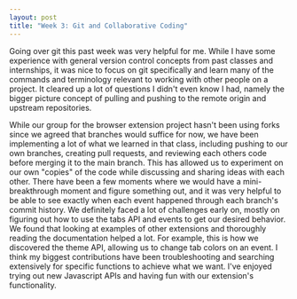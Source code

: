 ```yaml
---
layout: post
title: "Week 3: Git and Collaborative Coding"
---
```


Going over git this past week was very helpful for me. While I have some experience with general version control concepts from past classes and internships, it was nice to focus on git specifically and learn many of the commands and terminology relevant to working with other people on a project. It cleared up a lot of questions I didn't even know I had, namely the bigger picture concept of pulling and pushing to the remote origin and upstream repositories. 

<!--more-->

While our group for the browser extension project hasn't been using forks since we agreed that branches would suffice for now, we have been implementing a lot of what we learned in that class, including pushing to our own branches, creating pull requests, and reviewing each others code before merging it to the main branch. This has allowed us to experiment on our own "copies" of the code while discussing and sharing ideas with each other. There have been a few moments where we would have a mini-breakthrough moment and figure something out, and it was very helpful to be able to see exactly when each event happened through each branch's commit history. We definitely faced a lot of challenges early on, mostly on figuring out how to use the tabs API and events to get our desired behavior. We found that looking at examples of other extensions and thoroughly reading the documentation helped a lot. For example, this is how we discovered the theme API, allowing us to change tab colors on an event. I think my biggest contributions have been troubleshooting and searching extensively for specific functions to achieve what we want. I've enjoyed trying out new Javascript APIs and having fun with our extension's functionality.